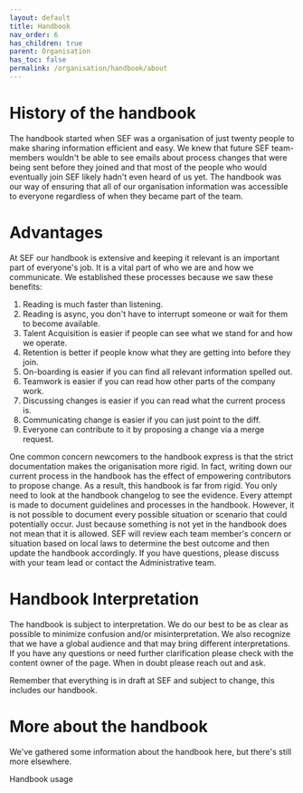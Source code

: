 ```yaml
---
layout: default
title: Handbook
nav_order: 6
has_children: true
parent: Organisation
has_toc: false
permalink: /organisation/handbook/about
---
```


# History of the handbook

The handbook started when SEF was a organisation of just twenty people to make sharing information efficient and easy. We knew that future SEF team-members wouldn't be able to see emails about process changes that were being sent before they joined and that most of the people who would eventually join SEF likely hadn't even heard of us yet. The handbook was our way of ensuring that all of our organisation information was accessible to everyone regardless of when they became part of the team.

# Advantages
At SEF our handbook is extensive and keeping it relevant is an important part of everyone's job. It is a vital part of who we are and how we communicate. We established these processes because we saw these benefits:

1. Reading is much faster than listening.
1. Reading is async, you don't have to interrupt someone or wait for them to become available.
1. Talent Acquisition is easier if people can see what we stand for and how we operate.
1. Retention is better if people know what they are getting into before they join.
1. On-boarding is easier if you can find all relevant information spelled out.
1. Teamwork is easier if you can read how other parts of the company work.
1. Discussing changes is easier if you can read what the current process is.
1. Communicating change is easier if you can just point to the diff.
1. Everyone can contribute to it by proposing a change via a merge request.

One common concern newcomers to the handbook express is that the strict documentation makes the origanisation more rigid. In fact, writing down our current process in the handbook has the effect of empowering contributors to propose change. As a result, this handbook is far from rigid. You only need to look at the handbook changelog to see the evidence. Every attempt is made to document guidelines and processes in the handbook. However, it is not possible to document every possible situation or scenario that could potentially occur. Just because something is not yet in the handbook does not mean that it is allowed. SEF will review each team member's concern or situation based on local laws to determine the best outcome and then update the handbook accordingly. If you have questions, please discuss with your team lead or contact the Administrative team.

# Handbook Interpretation
The handbook is subject to interpretation. We do our best to be as clear as possible to minimize confusion and/or misinterpretation. We also recognize that we have a global audience and that may bring different interpretations. If you have any questions or need further clarification please check with the content owner of the page. When in doubt please reach out and ask.

Remember that everything is in draft at SEF and subject to change, this includes our handbook.

# More about the handbook
We've gathered some information about the handbook here, but there's still more elsewhere.

Handbook usage



